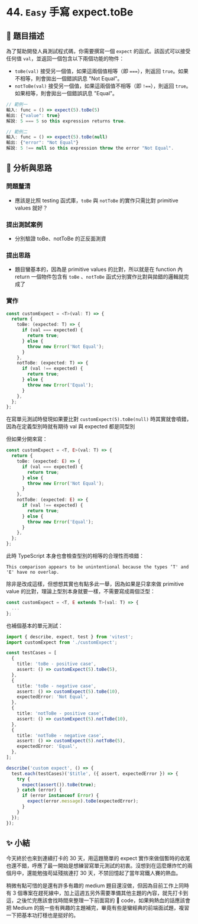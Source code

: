 # 44. `Easy` 手寫 expect.toBe

## 🔸 題目描述

為了幫助開發人員測試程式碼，你需要撰寫一個 `expect` 的函式。該函式可以接受任何值 `val`，並返回一個包含以下兩個功能的物件：

- `toBe(val)` 接受另一個值，如果這兩個值相等（即 `===`），則返回 `true`。如果不相等，則會拋出一個錯誤訊息 "Not Equal"。
- `notToBe(val)` 接受另一個值，如果這兩個值不相等（即 `!==`），則返回 `true`。如果相等，則會拋出一個錯誤訊息 "Equal"。

```javascript
// 範例一
輸入: func = () => expect(5).toBe(5)
輸出: {"value": true}
解說: 5 === 5 so this expression returns true.

// 範例二
輸入: func = () => expect(5).toBe(null)
輸出: {"error": "Not Equal"}
解說: 5 !== null so this expression throw the error "Not Equal".
```

## 💭 分析與思路

### 問題釐清

- 應該是比照 testing 函式庫，`toBe` 與 `notToBe` 的實作只需比對 primitive values 就好？

### 提出測試案例

- 分別驗證 toBe、notToBe 的正反面測資

### 提出思路

- 題目蠻基本的，因為是 primitive values 的比對，所以就是在 function 內 return 一個物件包含有 `toBe` 、`notToBe` 函式分別實作比對與拋錯的邏輯就完成了

### 實作

```ts
const customExpect = <T>(val: T) => {
  return {
    toBe: (expected: T) => {
      if (val === expected) {
        return true;
      } else {
        throw new Error('Not Equal');
      }
    },
    notToBe: (expected: T) => {
      if (val !== expected) {
        return true;
      } else {
        throw new Error('Equal');
      }
    },
  };
};
```

在寫單元測試時發現如果要比對 `customExpect(5).toBe(null)` 時其實就會噴錯，因為在定義型別時就有期待 val 與 expected 都是同型別

但如果分開來寫：

```ts
const customExpect = <T, E>(val: T) => {
  return {
    toBe: (expected: E) => {
      if (val === expected) {
        return true;
      } else {
        throw new Error('Not Equal');
      }
    },
    notToBe: (expected: E) => {
      if (val !== expected) {
        return true;
      } else {
        throw new Error('Equal');
      }
    },
  };
};
```

此時 TypeScript 本身也會檢查型別的相等的合理性而噴錯：

```shell
This comparison appears to be unintentional because the types ‘T' and 'E' have no overlap.
```

除非是改成這樣，但想想其實也有點多此一舉，因為如果是只拿來做 primitive value 的比對，理論上型別本身就要一樣，不需要寫成兩個泛型：

```ts
const customExpect = <T, E extends T>(val: T) => {
  ...
};
```

也補個基本的單元測試：

```ts
import { describe, expect, test } from 'vitest';
import customExpect from './customExpect';

const testCases = [
  {
    title: 'toBe - positive case',
    assert: () => customExpect(5).toBe(5),
  },
  {
    title: 'toBe - negative case',
    assert: () => customExpect(5).toBe(10),
    expectedError: 'Not Equal',
  },
  {
    title: 'notToBe - positive case',
    assert: () => customExpect(5).notToBe(10),
  },
  {
    title: 'notToBe - negative case',
    assert: () => customExpect(5).notToBe(5),
    expectedError: 'Equal',
  },
];

describe('custom expect', () => {
  test.each(testCases)('$title', ({ assert, expectedError }) => {
    try {
      expect(assert()).toBe(true);
    } catch (error) {
      if (error instanceof Error) {
        expect(error.message).toBe(expectedError);
      }
    }
  });
});
```

## ✨ 小結

今天終於也來到連續打卡的 30 天，用這題簡單的 expect 實作來做個暫時的收尾也還不錯，呼應了最一開始是想練習寫單元測試的初衷。沒想到在這麼爆炸忙的兩個月中，還能勉強苟延殘揣連打 30 天，不禁回憶起了當年寫鐵人賽的熱血。

稍微有點可惜的是還有許多有趣的 medium 題目還沒做，但因為目前工作上同時有 3 個專案在趕死線中，加上這週五另外需要準備其他主題的內容，就先打卡到這，之後忙完應該會找時間來整理一下前面寫的 💩 code，如果夠熱血的話應該會把 Medium 的挑一些有興趣的主題補完，畢竟有些是蠻經典的前端面試題，複習一下把基本功打穩也是挺好的。

